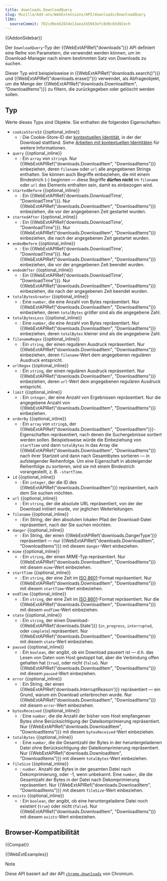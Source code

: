 ```yaml
---
title: downloads.DownloadQuery
slug: Mozilla/Add-ons/WebExtensions/API/downloads/DownloadQuery
l10n:
  sourceCommit: 702cd9e4d2834e13aea345943efc8d0c03d92ec9
---
```


{{AddonSidebar}}

Der `DownloadQuery`-Typ der {{WebExtAPIRef("downloads")}} API definiert eine Reihe von Parametern, die verwendet werden können, um im Download-Manager nach einem bestimmten Satz von Downloads zu suchen.

Dieser Typ wird beispielsweise in {{WebExtAPIRef("downloads.search()")}} und {{WebExtAPIRef("downloads.erase()")}} verwendet, als Abfrageobjekt, um die Menge der {{WebExtAPIRef("downloads.DownloadItem", "DownloadItems")}} zu filtern, die zurückgegeben oder gelöscht werden sollen.

## Typ

Werte dieses Typs sind Objekte. Sie enthalten die folgenden Eigenschaften:

- `cookieStoreId` {{optional_inline}}
  - : Die Cookie-Store-ID der [kontextuellen Identität](/de/docs/Mozilla/Add-ons/WebExtensions/Work_with_contextual_identities), in der der Download stattfand. Siehe [Arbeiten mit kontextuellen Identitäten](/de/docs/Mozilla/Add-ons/WebExtensions/Work_with_contextual_identities) für weitere Informationen.
- `query` {{optional_inline}}
  - : Ein `array` von `string`s. Nur {{WebExtAPIRef("downloads.DownloadItem", "DownloadItems")}} einbeziehen, deren `filename` oder `url` alle angegebenen Strings enthalten. Sie können auch Begriffe einbeziehen, die mit einem Bindestrich (-) beginnen — diese Begriffe **dürfen nicht** im `filename` oder `url` des Elements enthalten sein, damit es einbezogen wird.
- `startedBefore` {{optional_inline}}
  - : Ein {{WebExtAPIRef('downloads.DownloadTime', "DownloadTime")}}. Nur {{WebExtAPIRef("downloads.DownloadItem", "DownloadItems")}} einbeziehen, die vor der angegebenen Zeit gestartet wurden.
- `startedAfter` {{optional_inline}}
  - : Ein {{WebExtAPIRef('downloads.DownloadTime', "DownloadTime")}}. Nur {{WebExtAPIRef("downloads.DownloadItem", "DownloadItems")}} einbeziehen, die nach der angegebenen Zeit gestartet wurden.
- `endedBefore` {{optional_inline}}
  - : Ein {{WebExtAPIRef('downloads.DownloadTime', "DownloadTime")}}. Nur {{WebExtAPIRef("downloads.DownloadItem", "DownloadItems")}} einbeziehen, die vor der angegebenen Zeit beendet wurden.
- `endedAfter` {{optional_inline}}
  - : Ein {{WebExtAPIRef('downloads.DownloadTime', "DownloadTime")}}. Nur {{WebExtAPIRef("downloads.DownloadItem", "DownloadItems")}} einbeziehen, die nach der angegebenen Zeit beendet wurden.
- `totalBytesGreater` {{optional_inline}}
  - : Eine `number`, die eine Anzahl von Bytes repräsentiert. Nur {{WebExtAPIRef("downloads.DownloadItem", "DownloadItems")}} einbeziehen, deren `totalBytes` größer sind als die angegebene Zahl.
- `totalBytesLess` {{optional_inline}}
  - : Eine `number`, die eine Anzahl von Bytes repräsentiert. Nur {{WebExtAPIRef("downloads.DownloadItem", "DownloadItems")}} einbeziehen, deren `totalBytes` kleiner sind als die angegebene Zahl.
- `filenameRegex` {{optional_inline}}
  - : Ein `string`, der einen regulären Ausdruck repräsentiert. Nur {{WebExtAPIRef("downloads.DownloadItem", "DownloadItems")}} einbeziehen, deren `filename`-Wert dem angegebenen regulären Ausdruck entspricht.
- `urlRegex` {{optional_inline}}
  - : Ein `string`, der einen regulären Ausdruck repräsentiert. Nur {{WebExtAPIRef("downloads.DownloadItem", "DownloadItems")}} einbeziehen, deren `url`-Wert dem angegebenen regulären Ausdruck entspricht.
- `limit` {{optional_inline}}
  - : Ein `integer`, der eine Anzahl von Ergebnissen repräsentiert. Nur die angegebene Anzahl von {{WebExtAPIRef("downloads.DownloadItem", "DownloadItems")}} einbeziehen.
- `orderBy` {{optional_inline}}
  - : Ein `array` von `string`s, der {{WebExtAPIRef("downloads.DownloadItem", "DownloadItem")}}-Eigenschaften repräsentiert, nach denen die Suchergebnisse sortiert werden sollen. Beispielsweise würde die Einbeziehung von `startTime` und dann `totalBytes` in das Array die {{WebExtAPIRef("downloads.DownloadItem", "DownloadItems")}} nach ihrer Startzeit und dann nach Gesamtbytes sortieren — in aufsteigender Reihenfolge. Um eine Eigenschaft in absteigender Reihenfolge zu sortieren, wird sie mit einem Bindestrich vorangestellt, z. B. `-startTime`.
- `id` {{optional_inline}}
  - : Ein `integer`, der die ID des {{WebExtAPIRef("downloads.DownloadItem")}} repräsentiert, nach dem Sie suchen möchten.
- `url` {{optional_inline}}
  - : Ein `string`, der die absolute URL repräsentiert, von der der Download initiiert wurde, vor jeglichen Weiterleitungen.
- `filename` {{optional_inline}}
  - : Ein String, der den absoluten lokalen Pfad der Download-Datei repräsentiert, nach der Sie suchen möchten.
- `danger` {{optional_inline}}
  - : Ein String, der einen {{WebExtAPIRef('downloads.DangerType')}} repräsentiert — nur {{WebExtAPIRef("downloads.DownloadItem", "DownloadItems")}} mit diesem `danger`-Wert einbeziehen.
- `mime` {{optional_inline}}
  - : Ein `string`, der einen MIME-Typ repräsentiert. Nur {{WebExtAPIRef("downloads.DownloadItem", "DownloadItems")}} mit diesem `mime`-Wert einbeziehen.
- `startTime` {{optional_inline}}
  - : Ein `string`, der eine Zeit im [ISO 8601](https://en.wikipedia.org/wiki/ISO_8601)-Format repräsentiert. Nur {{WebExtAPIRef("downloads.DownloadItem", "DownloadItems")}} mit diesem `startTime`-Wert einbeziehen.
- `endTime` {{optional_inline}}
  - : Ein `string`, der eine Zeit im [ISO 8601](https://en.wikipedia.org/wiki/ISO_8601)-Format repräsentiert. Nur die {{WebExtAPIRef("downloads.DownloadItem", "DownloadItems")}} mit diesem `endTime`-Wert einbeziehen.
- `state` {{optional_inline}}
  - : Ein `string`, der einen Download-{{WebExtAPIRef('downloads.State')}} (`in_progress`, `interrupted`, oder `complete`) repräsentiert. Nur {{WebExtAPIRef("downloads.DownloadItem", "DownloadItems")}} mit diesem `state`-Wert einbeziehen.
- `paused` {{optional_inline}}
  - : Ein `boolean`, der angibt, ob ein Download pausiert ist — d.h. das Lesen von Daten vom Host gestoppt hat, aber die Verbindung offen gehalten hat (`true`), oder nicht (`false`). Nur {{WebExtAPIRef("downloads.DownloadItem", "DownloadItems")}} mit diesem `paused`-Wert einbeziehen.
- `error` {{optional_inline}}
  - : Ein String, der einen {{WebExtAPIRef('downloads.InterruptReason')}} repräsentiert — ein Grund, warum ein Download unterbrochen wurde. Nur {{WebExtAPIRef("downloads.DownloadItem", "DownloadItems")}} mit diesem `error`-Wert einbeziehen.
- `bytesReceived` {{optional_inline}}
  - : Eine `number`, die die Anzahl der bisher vom Host empfangenen Bytes ohne Berücksichtigung der Dateikomprimierung repräsentiert. Nur {{WebExtAPIRef("downloads.DownloadItem", "DownloadItems")}} mit diesem `bytesReceived`-Wert einbeziehen.
- `totalBytes` {{optional_inline}}
  - : Eine `number`, die die Gesamtzahl der Bytes in der heruntergeladenen Datei ohne Berücksichtigung der Dateikomprimierung repräsentiert. Nur {{WebExtAPIRef("downloads.DownloadItem", "DownloadItems")}} mit diesem `totalBytes`-Wert einbeziehen.
- `fileSize` {{optional_inline}}
  - : `number`. Anzahl der Bytes in der gesamten Datei nach Dekomprimierung, oder -1, wenn unbekannt. Eine `number`, die die Gesamtzahl der Bytes in der Datei nach Dekomprimierung repräsentiert. Nur {{WebExtAPIRef("downloads.DownloadItem", "DownloadItems")}} mit diesem `fileSize`-Wert einbeziehen.
- `exists` {{optional_inline}}
  - : Ein `boolean`, der angibt, ob eine heruntergeladene Datei noch existiert (`true`) oder nicht (`false`). Nur {{WebExtAPIRef("downloads.DownloadItem", "DownloadItems")}} mit diesem `exists`-Wert einbeziehen.

## Browser-Kompatibilität

{{Compat}}

{{WebExtExamples}}

> [!NOTE]
> Diese API basiert auf der API [`chrome.downloads`](https://developer.chrome.com/docs/extensions/reference/api/downloads#type-DownloadQuery) von Chromium.
